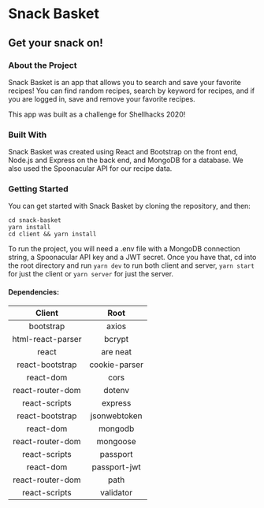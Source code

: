 # Snack Basket

## Get your snack on!

### About the Project

Snack Basket is an app that allows you to search and save your favorite recipes! You can find random recipes, search by keyword for recipes, and if you are logged in, save and remove your favorite recipes.

This app was built as a challenge for Shellhacks 2020!

### Built With

Snack Basket was created using React and Bootstrap on the front end, Node.js and Express on the back end, and MongoDB for a database. We also used the Spoonacular API for our recipe data.

### Getting Started

You can get started with Snack Basket by cloning the repository, and then:

```
cd snack-basket
yarn install
cd client && yarn install
```

To run the project, you will need a .env file with a MongoDB connection string, a Spoonacular API key and a JWT secret. Once you have that, cd into the root directory and run `yarn dev` to run both client and server, `yarn start` for just the client or `yarn server` for just the server.

#### Dependencies:

| Client           | Root          | 
|:----------------:|:-------------:|
| bootstrap        | axios         |
| html-react-parser| bcrypt        |
| react | are neat | concurrently  |
| react-bootstrap  | cookie-parser |
| react-dom        | cors          |
| react-router-dom | dotenv        |
| react-scripts    | express       |
| react-bootstrap  | jsonwebtoken  |
| react-dom        | mongodb       |
| react-router-dom | mongoose      |
| react-scripts    | passport      |
| react-dom        | passport-jwt  |
| react-router-dom | path          |
| react-scripts    | validator     |
